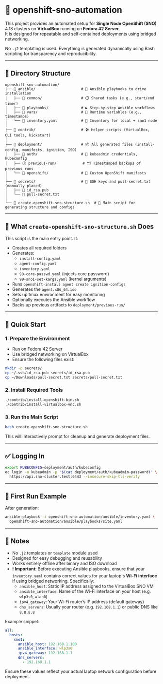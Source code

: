 # 🚀 openshift-sno-automation

This project provides an automated setup for **Single Node OpenShift (SNO)** 4.18 clusters on **VirtualBox** running on **Fedora 42 Server**.  
It is designed for repeatable and self-contained deployments using bridged networking.

No `.j2` templating is used. Everything is generated dynamically using Bash scripting for transparency and reproducibility.

---

## 📁 Directory Structure

```
openshift-sno-automation/
├── 📂 ansible/                     # 📜 Ansible playbooks to drive installation
│   ├── 📂 common/                  # ⏱️ Shared tasks (e.g., start/end timer)
│   ├── 📂 playbooks/               # ▶️ Step-by-step Ansible workflows
│   ├── 📂 vars/                    # 📌 Runtime variables (e.g., timestamps)
│   └── 🧾 inventory.yaml           # 🧭 Inventory for local + sno1 node
│
├── 📂 contrib/                     # 🛠️ Helper scripts (VirtualBox, CLI tools, kickstart)
│
├── 📂 deployment/                  # 📦 All generated files (install-config, manifests, ignition, ISO)
│   ├── 🔐 auth/                    # 🔑 kubeadmin credentials, kubeconfig
│   ├── 🕒 previous-run/            # 🗂️ Timestamped backups of previous runs
│   └── 🧾 openshift/               # 🧩 Custom OpenShift manifests
│
├── 📂 secrets/                     # 🔐 SSH keys and pull-secret.txt (manually placed)
│   ├── 🔑 id_rsa.pub
│   └── 🧾 pull-secret.txt
│
└── 🧰 create-openshift-sno-structure.sh  # 🚀 Main script for generating structure and configs
```

---

## 🔧 What `create-openshift-sno-structure.sh` Does

This script is the main entry point. It:

- Creates all required folders
- Generates:
  - `install-config.yaml`
  - `agent-config.yaml`
  - `inventory.yaml`
  - `98-core-passwd.yaml` (injects core password)
  - `99-sno1-set-kargs.yaml` (kernel arguments)
- Runs `openshift-install agent create ignition-configs`
- Generates the `agent.x86_64.iso`
- Sets up tmux environment for easy monitoring
- Optionally executes the Ansible workflow
- Backs up previous artifacts to `deployment/previous-run/`

---

## 🚀 Quick Start

### 1. Prepare the Environment

- Run on Fedora 42 Server
- Use bridged networking on VirtualBox
- Ensure the following files exist:

```bash
mkdir -p secrets/
cp ~/.ssh/id_rsa.pub secrets/id_rsa.pub
cp ~/Downloads/pull-secret.txt secrets/pull-secret.txt
```

### 2. Install Required Tools

```bash
./contrib/install-openshift-bin.sh
./contrib/install-virtualbox-vnc.sh
```

### 3. Run the Main Script

```bash
bash create-openshift-sno-structure.sh
```

This will interactively prompt for cleanup and generate deployment files.

---

## ✅ Logging In

```bash
export KUBECONFIG=deployment/auth/kubeconfig
oc login -u kubeadmin -p "$(cat deployment/auth/kubeadmin-password)" \
  https://api.sno-cluster.test:6443 --insecure-skip-tls-verify
```

---

## 🧪 First Run Example

After generation:

```bash
ansible-playbook -i openshift-sno-automation/ansible/inventory.yaml \
  openshift-sno-automation/ansible/playbooks/site.yaml
```

---

## 📌 Notes

- No `.j2` templates or `template` module used
- Designed for easy debugging and reusability
- Works entirely offline after binary and ISO download
- ❗ **Important**: Before executing Ansible playbooks, ensure that your `inventory.yaml` contains correct values for your laptop's **Wi-Fi interface** if using bridged networking. Specifically:
  - `ansible_host`: Static IP address assigned to the VirtualBox SNO VM
  - `ansible_interface`: Name of the Wi-Fi interface on your host (e.g. `wlp3s0`, `wlan0`)
  - `ipv4_gateway`: Your Wi-Fi router’s IP address (default gateway)
  - `dns_servers`: Usually your router (e.g. `192.168.1.1`) or public DNS like `8.8.8.8`
  
Example snippet:
```yaml
all:
  hosts:
    sno1:
      ansible_host: 192.168.1.100
      ansible_interface: wlp3s0
      ipv4_gateway: 192.168.1.1
      dns_servers:
        - 192.168.1.1
```

Ensure these values reflect your actual laptop network configuration before deployment.
